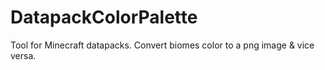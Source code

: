 # DatapackColorPalette
Tool for Minecraft datapacks. Convert biomes color to a png image &amp; vice versa.
